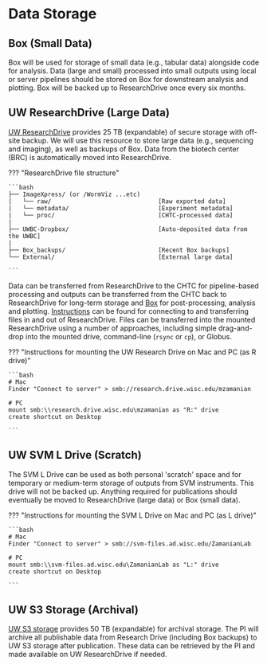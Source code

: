 # Data Storage

## Box (Small Data)

Box will be used for storage of small data (e.g., tabular data) alongside code for analysis. Data (large and small) processed into small outputs using local or server pipelines should be stored on Box for downstream analysis and plotting. Box will be backed up to ResearchDrive once every six months.

## UW ResearchDrive (Large Data)

[UW ResearchDrive](https://it.wisc.edu/services/researchdrive) provides 25 TB (expandable) of secure storage with off-site backup. We will use this resource to store large data (e.g., sequencing and imaging), as well as backups of Box. Data from the biotech center (BRC) is automatically moved into ResearchDrive.

??? "ResearchDrive file structure"

    ```bash
    ├── ImageXpress/ (or /WormViz ...etc)
    |   └── raw/                              [Raw exported data]
    |   └── metadata/                         [Experiment metadata]    
    |   └── proc/                             [CHTC-processed data]
    |
    ├── UWBC-Dropbox/                         [Auto-deposited data from the UWBC]
    |
    ├── Box_backups/                          [Recent Box backups]
    └── External/                             [External large data]

    ```

Data can be transferred from ResearchDrive to the CHTC for pipeline-based processing and outputs can be transferred from the CHTC back to ResearchDrive for long-term storage and [Box](https://www.box.com) for post-processing, analysis and plotting. [Instructions](https://kb.wisc.edu/researchdata/internal/page.php?id=93998) can be found for connecting to and transferring files in and out of ResearchDrive. Files can be transferred into the mounted ResearchDrive using a number of approaches, including simple drag-and-drop into the mounted drive, command-line (`rsync` or `cp`), or Globus.

??? "Instructions for mounting the UW Research Drive on Mac and PC (as R drive)"

    ```bash
    # Mac
    Finder "Connect to server" > smb://research.drive.wisc.edu/mzamanian

    # PC
    mount smb:\\research.drive.wisc.edu\mzamanian as "R:" drive 
    create shortcut on Desktop

    ```


## UW SVM L Drive (Scratch)

The SVM L Drive can be used as both personal 'scratch' space and for temporary or medium-term storage of outputs from SVM instruments. This drive will not be backed up. Anything required for publications should eventually be moved to ResearchDrive (large data) or Box (small data).

??? "Instructions for mounting the SVM L Drive on Mac and PC (as L drive)"

    ```bash
    # Mac
    Finder "Connect to server" > smb://svm-files.ad.wisc.edu/ZamanianLab

    # PC
    mount smb:\\svm-files.ad.wisc.edu\ZamanianLab as "L:" drive 
    create shortcut on Desktop

    ```


## UW S3 Storage (Archival)

[UW S3 storage](https://kb.wisc.edu/researchdata/news.php?id=13447) provides 50 TB (expandable) for archival storage. The PI will archive all publishable data from Research Drive (including Box backups) to UW S3 storage after publication. These data can be retrieved by the PI and made available on UW ResearchDrive if needed.

